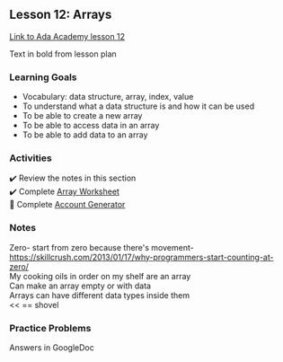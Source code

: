 ## Lesson 12: Arrays

[Link to Ada Academy lesson 12](https://github.com/Ada-Developers-Academy/jump-start/tree/master/learning-to-code/arrays)

Text in bold from lesson plan 

### Learning Goals
- Vocabulary: data structure, array, index, value  
- To understand what a data structure is and how it can be used  
- To be able to create a new array  
- To be able to access data in an array  
- To be able to add data to an array  

### Activities
:heavy_check_mark: Review the notes in this section  
:heavy_check_mark: Complete [Array Worksheet](assignments/array-worksheet.md)  
:large_orange_diamond: Complete [Account Generator](assignments/account-generator.md)    

### Notes
Zero- start from zero because there's movement- https://skillcrush.com/2013/01/17/why-programmers-start-counting-at-zero/  
My cooking oils in order on my shelf are an array  
Can make an array empty or with data  
Arrays can have different data types inside them  
<< == shovel  


### Practice Problems
Answers in GoogleDoc
